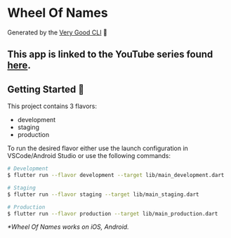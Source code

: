 # Wheel Of Names

Generated by the [Very Good CLI][very_good_cli_link] 🤖

This app is linked to the YouTube series found [here](https://youtu.be/6ZnF6rSejW8).
---

## Getting Started 🚀

This project contains 3 flavors:

- development
- staging
- production

To run the desired flavor either use the launch configuration in VSCode/Android Studio or use the
following commands:

```sh
# Development
$ flutter run --flavor development --target lib/main_development.dart

# Staging
$ flutter run --flavor staging --target lib/main_staging.dart

# Production
$ flutter run --flavor production --target lib/main_production.dart
```

_\*Wheel Of Names works on iOS, Android._

[very_good_cli_link]: https://github.com/VeryGoodOpenSource/very_good_cli